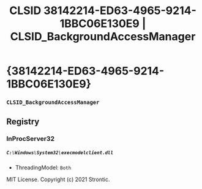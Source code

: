 ﻿---
title: "CLSID 38142214-ED63-4965-9214-1BBC06E130E9 | CLSID_BackgroundAccessManager"
excerpt: What is COM-Object CLSID 38142214-ED63-4965-9214-1BBC06E130E9?
---

# {38142214-ED63-4965-9214-1BBC06E130E9}

### `CLSID_BackgroundAccessManager`

## Registry


### InProcServer32

##### `C:\Windows\System32\execmodelclient.dll`
* ThreadingModel: `Both`

MIT License. Copyright (c) 2021 Strontic.



